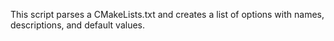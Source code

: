 This script parses a CMakeLists.txt and creates a list of options with names, descriptions, and default values.
